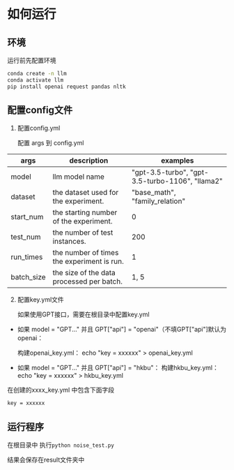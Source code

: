 # 如何运行

## 环境
运行前先配置环境
``` bash
conda create -n llm
conda activate llm
pip install openai request pandas nltk
```

## 配置config文件

1. 配置config.yml

    配置 args 到 config.yml

| args | description |examples|
| ------ | ------ | ------ |
|model|llm model name|"gpt-3.5-turbo", "gpt-3.5-turbo-1106", "llama2"|
|dataset|the dataset used for the experiment.|"base_math", "family_relation"|
|start_num|the starting number of the experiment.| 0 |
|test_num|the number of test instances.|200|
|run_times|the number of times the experiment is run.|1|
|batch_size|the size of the data processed per batch.|1, 5|


2. 配置key.yml文件

    如果使用GPT接口，需要在根目录中配置key.yml

- 如果 model = "GPT..." 并且 GPT["api"] = "openai"（不填GPT["api"]默认为openai：

    构建openai_key.yml：
    echo "key = xxxxxx" > openai_key.yml 

- 如果 model = "GPT..." 并且 GPT["api"] = "hkbu"：
    构建hkbu_key.yml：
    echo "key = xxxxxx" > hkbu_key.yml

在创建的xxxx_key.yml 中包含下面字段

``` txt
key = xxxxxx
```

## 运行程序
在根目录中
执行`python noise_test.py`

结果会保存在result文件夹中


